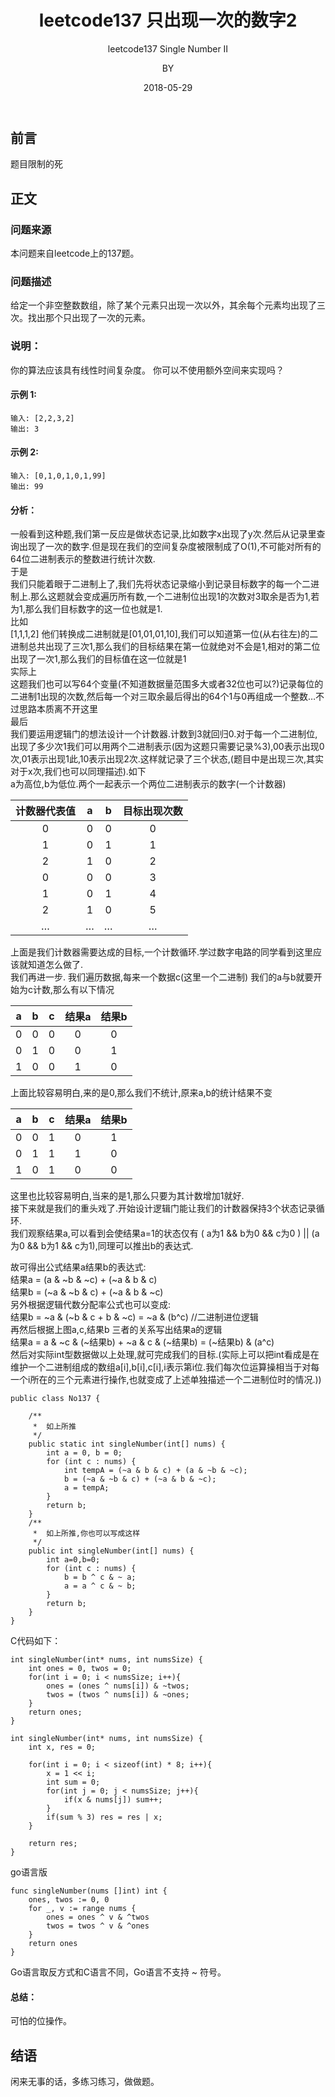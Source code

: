 ﻿---
layout:     post
title:      leetcode137 只出现一次的数字2
subtitle:   leetcode137 Single Number II   
date:       2018-05-29
author:     BY
header-img: img/post-bg-universe.jpg
catalog: true
tags:
    - Blog
---


## 前言

题目限制的死

## 正文

### 问题来源

本问题来自leetcode上的137题。

### 问题描述

给定一个非空整数数组，除了某个元素只出现一次以外，其余每个元素均出现了三次。找出那个只出现了一次的元素。
### 说明：
你的算法应该具有线性时间复杂度。 你可以不使用额外空间来实现吗？
#### 示例 1:
```
输入: [2,2,3,2]
输出: 3
```
#### 示例 2:
```
输入: [0,1,0,1,0,1,99]
输出: 99
```
#### 分析：
 一般看到这种题,我们第一反应是做状态记录,比如数字x出现了y次.然后从记录里查询出现了一次的数字.但是现在我们的空间复杂度被限制成了O(1),不可能对所有的64位二进制表示的整数进行统计次数.  
于是  
我们只能着眼于二进制上了,我们先将状态记录缩小到记录目标数字的每一个二进制上.那么这题就会变成遍历所有数,一个二进制位出现1的次数对3取余是否为1,若为1,那么我们目标数字的这一位也就是1.  
比如  
[1,1,1,2] 他们转换成二进制就是[01,01,01,10],我们可以知道第一位(从右往左)的二进制总共出现了三次1,那么我们的目标结果在第一位就绝对不会是1,相对的第二位出现了一次1,那么我们的目标值在这一位就是1  
实际上  
这题我们也可以写64个变量(不知道数据量范围多大或者32位也可以?)记录每位的二进制1出现的次数,然后每一个对三取余最后得出的64个1与0再组成一个整数…不过思路本质离不开这里  
最后  
我们要运用逻辑门的想法设计一个计数器.计数到3就回归0.对于每一个二进制位,出现了多少次1我们可以用两个二进制表示(因为这题只需要记录%3),00表示出现0次,01表示出现1此,10表示出现2次.这样就记录了三个状态,(题目中是出现三次,其实对于x次,我们也可以同理描述).如下  
a为高位,b为低位.两个一起表示一个两位二进制表示的数字(一个计数器)  

| 计数器代表值 |  a |  b |  目标出现次数 |
| :---: | :---: | :---: | :---: |
| 0 |  0 |  0 |  0 |
| 1 |  0 |  1 |  1 |
| 2 |  1 |  0 |  2 |
| 0 |  0 |  0 |  3 |
| 1 |  0 |  1 |  4 |
| 2 |  1 |  0 |  5 |
| … |  … |  … |  … |

上面是我们计数器需要达成的目标,一个计数循环.学过数字电路的同学看到这里应该就知道怎么做了.  
我们再进一步. 我们遍历数据,每来一个数据c(这里一个二进制)  我们的a与b就要开始为c计数,那么有以下情况  

| a  | b |  c |  结果a | 结果b |
| :---: | :---: | :---: | :---: | :---: |
| 0  | 0  | 0  | 0  | 0 |
| 0  | 1  | 0  | 0  | 1 |
| 1  | 0  | 0  | 1  | 0 |

上面比较容易明白,来的是0,那么我们不统计,原来a,b的统计结果不变  

| a |  b  | c  | 结果a | 结果b |
| :---: | :---: | :---: | :---: | :---: |
| 0 |  0  | 1 |  0  | 1 |
| 0 |  1  | 1 |  1  | 0 |
| 1 |  0  | 1 |  0  | 0 |

这里也比较容易明白,当来的是1,那么只要为其计数增加1就好.  
接下来就是我们的重头戏了.开始设计逻辑门能让我们的计数器保持3个状态记录循环.  
我们观察结果a,可以看到会使结果a=1的状态仅有 ( a为1 && b为0 && c为0 ) || (a为0 && b为1 && c为1),同理可以推出b的表达式.  

故可得出公式结果a结果b的表达式:  
结果a = (a & ~b & ~c) + (~a & b & c)  
结果b = (~a & ~b & c) + (~a & b & ~c)  
另外根据逻辑代数分配率公式也可以变成:  
结果b = ~a & (~b & c + b & ~c) = ~a & (b^c) //二进制进位逻辑  
再然后根据上图a,c,结果b 三者的关系写出结果a的逻辑  
结果a = a & ~c & (~结果b) + ~a & c & (~结果b) = (~结果b) & (a^c)  
然后对实际int型数据做以上处理,就可完成我们的目标.(实际上可以把int看成是在维护一个二进制组成的数组a[i],b[i],c[i],i表示第i位.我们每次位运算操相当于对每一个i所在的三个元素进行操作,也就变成了上述单独描述一个二进制位时的情况.))  
```
public class No137 {

    /**
     *  如上所推
     */
    public static int singleNumber(int[] nums) {
        int a = 0, b = 0;
        for (int c : nums) {
            int tempA = (~a & b & c) + (a & ~b & ~c);
            b = (~a & ~b & c) + (~a & b & ~c);
            a = tempA;
        }
        return b;
    }
    /**
     *  如上所推,你也可以写成这样
     */
    public int singleNumber(int[] nums) {
        int a=0,b=0;
        for (int c : nums) {
            b = b ^ c & ~ a;
            a = a ^ c & ~ b;
        }
        return b;
    }
}
```
C代码如下：
```
int singleNumber(int* nums, int numsSize) {
    int ones = 0, twos = 0;
    for(int i = 0; i < numsSize; i++){
        ones = (ones ^ nums[i]) & ~twos;
        twos = (twos ^ nums[i]) & ~ones;
    }
    return ones;
}
```  
```
int singleNumber(int* nums, int numsSize) {
    int x, res = 0;
    
    for(int i = 0; i < sizeof(int) * 8; i++){
        x = 1 << i;
        int sum = 0;
        for(int j = 0; j < numsSize; j++){
            if(x & nums[j]) sum++;
        }
        if(sum % 3) res = res | x;
    }
    
    return res;
}
```
go语言版
```
func singleNumber(nums []int) int {
    ones, twos := 0, 0
    for _, v := range nums {
        ones = ones ^ v & ^twos
        twos = twos ^ v & ^ones
    }
    return ones
}
```
Go语言取反方式和C语言不同，Go语言不支持 ~ 符号。

#### 总结：
可怕的位操作。
## 结语
闲来无事的话，多练习练习，做做题。
